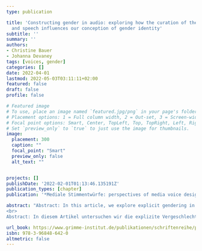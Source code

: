 ```yaml
---
type: publication

title: 'Constructing gender in audio: exploring how the curation of the voice in music
  and speech influences our conception of gender identity'
subtitle: ''
summary: ''
authors:
- Christine Bauer
- Johanna Devaney
tags: [voices, gender]
categories: []
date: 2022-04-01
lastmod: 2022-05-03T03:11:11+02:00
featured: false
draft: false
profile: false

# Featured image
# To use, place an image named `featured.jpg/png` in your page's folder.
# Placement options: 1 = Full column width, 2 = Out-set, 3 = Screen-width
# Focal point options: Smart, Center, TopLeft, Top, TopRight, Left, Right, BottomLeft, Bottom, BottomRight
# Set `preview_only` to `true` to just use the image for thumbnails.
image:
  placement: 300
  caption: ""
  focal_point: "Smart"
  preview_only: false
  alt_text: ""


projects: []
publishDate: '2022-02-01T01:13:46.135191Z'
publication_types: [chapter]
publication: '*Mediale Stimmentwürfe: perspectives of media voice designs*'

abstract: "Abstract: In this article, we explore explicit gendering in the manner in which voices are treated in music and audio and whether this relates to the specific function of the voice in a given context. Building on existing work on gender in singing, we explore the ways in which the voice is gendered through the use of voice production software. Specifically, we look at Auto-Tune, which allows for a recorded natural voice to be manipulated, and Vocaloid, which allows for the computational generation of new singing voices. We also examine parallels in speech in terms of interactive artificial intelligence voice assistants. This speech technology parallels the aforementioned music technologies in that the voice may be either manipulated recordings of natural voice or computational generations. Our analysis aims to look beyond gender binaries and to consider the intersectional identities of the voices in the fields of music and speech. This analysis of the curation of voices in music and speech contributes to our understanding of the aural construction of gender in society.
<br>
Abstract: In diesem Artikel untersuchen wir die explizite Vergeschlechtlichung in der Art und Weise, wie Stimmen im Kontext von Musik und Audio behandelt werden, und analysieren, inwiefern dies mit der speziellen Funktion der Stimme in einem gegebenen Kontext zusammenhängt. Aufbauend auf bestehenden Arbeiten zu Gender in der Singstimme untersuchen wir, wie die Stimme durch den Einsatz von Software zur Stimmproduktion („Voice Production Software“) genderspezifisch geprägt wird. Insbesondere betrachten wir Auto-Tune, das die Bearbeitung einer aufgenommenen echten Stimme erlaubt, und Vocaloid, das es ermöglicht, computergestützt eine neue Singstimme zu erzeugen. Des Weiteren untersuchen wir Parallelen zur Sprachtechnologie bei interaktiven Sprachassistenten mit künstlicher Intelligenz. Diese Sprachtechnologie weist insofern Parallelen zu den oben genannten Musiktechnologien auf, als es sich auch hier entweder um bearbeitete Aufnahmen einer natürlichen Stimme handelt oder um eine computergestützt neu erzeugte Stimme. Unsere Analyse zielt darauf ab, über die binäre Betrachtung von Gender hinauszugehen und die intersektionalen Identitäten von Stimmen in den Bereichen Musik und Sprache zu berücksichtigen. Diese Analyse der Kuratierung von Stimmen in Musik und Sprache trägt zum Verständnis der klanglichen Konstruktion von Gender in unserer Gesellschaft bei."

url_book: https://www.grimme-institut.de/publikationen/schriftenreihe/p/d/mediale-stimmentwuerfe
isbn: 978-3-96848-642-0
altmetric: false
---
```

